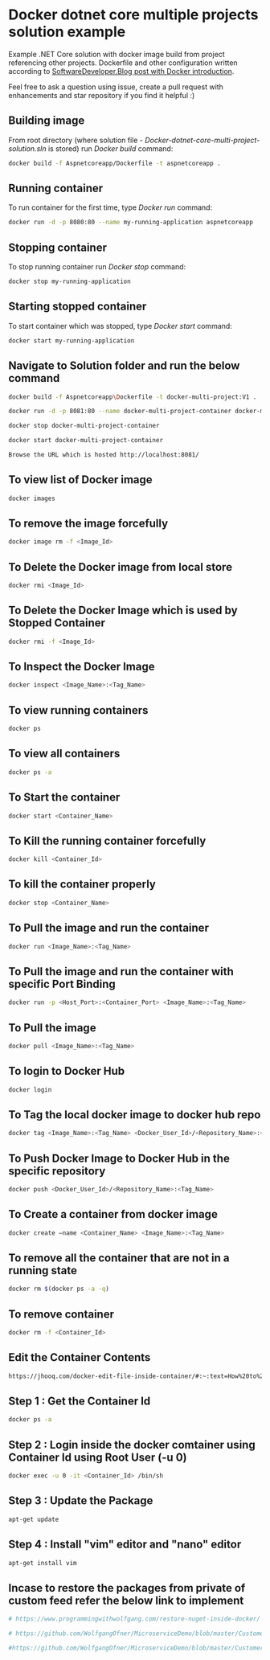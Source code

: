 # Docker dotnet core multiple projects solution example

Example .NET Core solution with docker image build from project referencing other projects.
Dockerfile and other configuration written according to [SoftwareDeveloper.Blog post with Docker introduction](https://www.softwaredeveloper.blog/multi-project-dotnet-core-solution-in-docker-image).

Feel free to ask a question using issue, create a pull request with enhancements and star repository if you find it helpful :)

## Building image
From root directory (where solution file -  _Docker-dotnet-core-multi-project-solution.sln_ is stored) run _Docker build_ command:
``` bash
docker build -f Aspnetcoreapp/Dockerfile -t aspnetcoreapp .
```

## Running container
To run container for the first time, type _Docker run_ command:
``` bash
docker run -d -p 8080:80 --name my-running-application aspnetcoreapp
```

## Stopping container
To stop running container run _Docker stop_ command:
``` bash
docker stop my-running-application
```

## Starting stopped container
To start container which was stopped, type _Docker start_ command:
``` bash
docker start my-running-application
```

## Navigate to Solution folder and run the below command
``` bash
docker build -f Aspnetcoreapp\Dockerfile -t docker-multi-project:V1 .
```

``` bash
docker run -d -p 8081:80 --name docker-multi-project-container docker-multi-project:V1
```

``` bash
docker stop docker-multi-project-container
```

``` bash
docker start docker-multi-project-container
```

``` bash
Browse the URL which is hosted http://localhost:8081/
```

## To view list of Docker image
``` bash
docker images
```

## To remove the image forcefully
``` bash
docker image rm -f <Image_Id>
```

## To Delete the Docker image from local store
``` bash
docker rmi <Image_Id>
```

## To Delete the Docker Image which is used by Stopped Container
``` bash
docker rmi -f <Image_Id>
```

## To Inspect the Docker Image
``` bash
docker inspect <Image_Name>:<Tag_Name>
```

## To view running containers
``` bash
docker ps
```

## To view all containers
``` bash
docker ps -a
```

## To Start the container
``` bash
docker start <Container_Name>
```

## To Kill the running container forcefully
``` bash
docker kill <Container_Id>
```

## To kill the container properly
``` bash
docker stop <Container_Name>
```

## To Pull the image and run the container
```bash 
docker run <Image_Name>:<Tag_Name>
```

## To Pull the image and run the container with specific Port Binding
```bash 
docker run -p <Host_Port>:<Container_Port> <Image_Name>:<Tag_Name>
```

## To Pull the image
```bash 
docker pull <Image_Name>:<Tag_Name>
```

## To login to Docker Hub
``` bash
docker login
```

## To Tag the local docker image to docker hub repo
``` bash
docker tag <Image_Name>:<Tag_Name> <Docker_User_Id>/<Repository_Name>:<Tag_Name>
```

## To Push Docker Image to Docker Hub in the specific repository
``` bash
docker push <Docker_User_Id>/<Repository_Name>:<Tag_Name>
```

## To Create a container from docker image
``` bash
docker create –name <Container_Name> <Image_Name>:<Tag_Name>
```

## To remove all the container that are not in a running state
``` bash
docker rm $(docker ps -a -q)
```

## To remove container
``` bash
docker rm -f <Container_Id>
```

## Edit the Container Contents
``` bash
https://jhooq.com/docker-edit-file-inside-container/#:~:text=How%20to%20edit%20file%20within%20Docker%20container%20or,vi%2C%20nano%2C%20vim%20etc.%20...%20More%20items...%20
```

## Step 1 : Get the Container Id
``` bash
docker ps -a
```

## Step 2 : Login inside the docker comtainer using Container Id using Root User (-u 0)
``` bash
docker exec -u 0 -it <Container_Id> /bin/sh
```

## Step 3 : Update the Package
``` bash
apt-get update
```

## Step 4 : Install "vim" editor and "nano" editor
``` bash
apt-get install vim
```


## Incase to restore the packages from private of custom feed refer the below link to implement
``` bash
# https://www.programmingwithwolfgang.com/restore-nuget-inside-docker/
```

``` bash
# https://github.com/WolfgangOfner/MicroserviceDemo/blob/master/CustomerApi/CustomerApi/Dockerfile
```

``` bash
#https://github.com/WolfgangOfner/MicroserviceDemo/blob/master/CustomerApi/CustomerApi/nuget.config
```